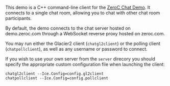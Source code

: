 This demo is a C++ command-line client for the [ZeroC Chat Demo][1].
It connects to a single chat room, allowing you to chat with other chat
room participants.

By default, the demo connects to the chat server hosted on demo.zeroc.com
through a WebSocket reverse proxy hosted on zeroc.com.

You may run either the Glacier2 client (`chatgl2client`) or the polling client
(`chatpollclient`), as well as any username or password to connect.

If you wish to use your own server from the `server` direcory you should specify
the appropriate custom configuration file when launching the client:

```
chatgl2client --Ice.Config=config.gl2client
chatpollclient --Ice.Config=config.pollclient
```

[1]: https://doc.zeroc.com/display/Doc/Chat+Demo
